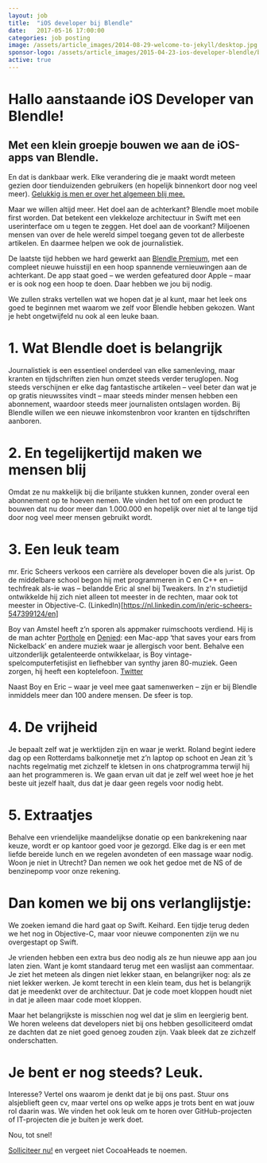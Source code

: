 ```yaml
---
layout: job
title:  "iOS developer bij Blendle"
date:   2017-05-16 17:00:00
categories: job posting
image: /assets/article_images/2014-08-29-welcome-to-jekyll/desktop.jpg
sponsor-logo: /assets/article_images/2015-04-23-ios-developer-blendle/blendle.png
active: true
---
```


# Hallo aanstaande iOS Developer van Blendle!
## Met een klein groepje bouwen we aan de iOS-apps van Blendle.

En dat is dankbaar werk. Elke verandering die je maakt wordt meteen gezien door tienduizenden gebruikers (en hopelijk binnenkort door nog veel meer). [Gelukkig is men er over het algemeen blij mee.](http://www.iculture.nl/iculture-awards/)

Maar we willen altijd meer. Het doel aan de achterkant? Blendle moet mobile first worden. Dat betekent een vlekkeloze architectuur in Swift met een userinterface om u tegen te zeggen. Het doel aan de voorkant? Miljoenen mensen van over de hele wereld simpel toegang geven tot de allerbeste artikelen. En daarmee helpen we ook de journalistiek.

De laatste tijd hebben we hard gewerkt aan [Blendle Premium](https://itunes.apple.com/nl/app/blendle/id947936149?mt=8), met een compleet nieuwe huisstijl en een hoop spannende vernieuwingen aan de achterkant. De app staat goed – we werden gefeatured door Apple – maar er is ook nog een hoop te doen. Daar hebben we jou bij nodig.

We zullen straks vertellen wat we hopen dat je al kunt, maar het leek ons goed te beginnen met waarom we zelf voor Blendle hebben gekozen. Want je hebt ongetwijfeld nu ook al een leuke baan.


# 1. Wat Blendle doet is belangrijk

Journalistiek is een essentieel onderdeel van elke samenleving, maar kranten en tijdschriften zien hun omzet steeds verder teruglopen. Nog steeds verschijnen er elke dag fantastische artikelen – veel beter dan wat je op gratis nieuwssites vindt – maar steeds minder mensen hebben een abonnement, waardoor steeds meer journalisten ontslagen worden. Bij Blendle willen we een nieuwe inkomstenbron voor kranten en tijdschriften aanboren.

# 2. En tegelijkertijd maken we mensen blij

Omdat ze nu makkelijk bij die briljante stukken kunnen, zonder overal een abonnement op te hoeven nemen. We vinden het tof om een product te bouwen dat nu door meer dan 1.000.000 en hopelijk over niet al te lange tijd door nog veel meer mensen gebruikt wordt.


# 3. Een leuk team

mr. Eric Scheers verkoos een carrière als developer boven die als jurist. Op de middelbare school begon hij met programmeren in C en C++ en – techfreak als-ie was – belandde Eric al snel bij Tweakers. In z'n studietijd ontwikkelde hij zich niet alleen tot meester in de rechten, maar ook tot meester in Objective-C. (LinkedIn)[https://nl.linkedin.com/in/eric-scheers-547399124/en] 

Boy van Amstel heeft z’n sporen als appmaker ruimschoots verdiend. Hij is de man achter [Porthole](https://www.dangercove.com/porthole/) en [Denied](https://www.getdenied.com/): een Mac-app ‘that saves your ears from Nickelback’ en andere muziek waar je allergisch voor bent. Behalve een uitzonderlijk getalenteerde ontwikkelaar, is Boy vintage-spelcomputerfetisjist en liefhebber van synthy jaren 80-muziek. Geen zorgen, hij heeft een koptelefoon. [Twitter](https://twitter.com/boyvanamstel)

Naast Boy en Eric – waar je veel mee gaat samenwerken – zijn er bij Blendle inmiddels meer dan 100 andere mensen. De sfeer is top.


# 4. De vrijheid

Je bepaalt zelf wat je werktijden zijn en waar je werkt. Roland begint iedere dag op een Rotterdams balkonnetje met z’n laptop op schoot en Jean zit ’s nachts regelmatig met zichzelf te kletsen in ons chatprogramma terwijl hij aan het programmeren is. We gaan ervan uit dat je zelf wel weet hoe je het beste uit jezelf haalt, dus dat je daar geen regels voor nodig hebt.

# 5. Extraatjes

Behalve een vriendelijke maandelijkse donatie op een bankrekening naar keuze, wordt er op kantoor goed voor je gezorgd. Elke dag is er een met liefde bereide lunch en we regelen avondeten of een massage waar nodig. Woon je niet in Utrecht? Dan nemen we ook het gedoe met de NS of de benzinepomp voor onze rekening.

# Dan komen we bij ons verlanglijstje:

We zoeken iemand die hard gaat op Swift. Keihard. Een tijdje terug deden we het nog in Objective-C, maar voor nieuwe componenten zijn we nu overgestapt op Swift.

Je vrienden hebben een extra bus deo nodig als ze hun nieuwe app aan jou laten zien. Want je komt standaard terug met een waslijst aan commentaar. Je ziet het meteen als dingen niet lekker staan, en belangrijker nog: als ze niet lekker werken. Je komt terecht in een klein team, dus het is belangrijk dat je meedenkt over de architectuur. Dat je code moet kloppen houdt niet in dat je alleen maar code moet kloppen.

Maar het belangrijkste is misschien nog wel dat je slim en leergierig bent. We horen weleens dat developers niet bij ons hebben gesolliciteerd omdat ze dachten dat ze niet goed genoeg zouden zijn. Vaak bleek dat ze zichzelf onderschatten.

# Je bent er nog steeds? Leuk.

Interesse? Vertel ons waarom je denkt dat je bij ons past. Stuur ons alsjeblieft geen cv, maar vertel ons op welke apps je trots bent en wat jouw rol daarin was. We vinden het ook leuk om te horen over GitHub-projecten of IT-projecten die je buiten je werk doet.

Nou, tot snel!

[Solliciteer nu!](https://blendle.homerun.co/ios-developer) en vergeet niet CocoaHeads te noemen.
